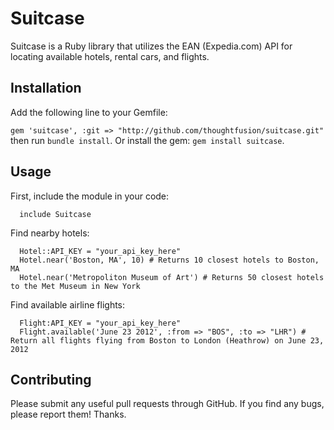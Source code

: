 Suitcase
========

Suitcase is a Ruby library that utilizes the EAN (Expedia.com) API for locating available hotels, rental cars, and flights.

Installation
------------

Add the following line to your Gemfile:

`gem 'suitcase', :git => "http://github.com/thoughtfusion/suitcase.git"` then run `bundle install`. Or install the gem: `gem install suitcase`.


Usage
-----

First, include the module in your code:

      include Suitcase

Find nearby hotels:

      Hotel::API_KEY = "your_api_key_here"
      Hotel.near('Boston, MA', 10) # Returns 10 closest hotels to Boston, MA
      Hotel.near('Metropoliton Museum of Art') # Returns 50 closest hotels to the Met Museum in New York

Find available airline flights:

      Flight:API_KEY = "your_api_key_here"
      Flight.available('June 23 2012', :from => "BOS", :to => "LHR") # Return all flights flying from Boston to London (Heathrow) on June 23, 2012

Contributing
------------
Please submit any useful pull requests through GitHub. If you find any bugs, please report them! Thanks.
